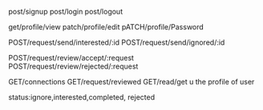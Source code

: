 post/signup
post/login
post/logout


get/profile/view
patch/profile/edit
pATCH/profile/Password

POST/request/send/interested/:id
POST/request/send/ignored/:id

POST/request/review/accept/:request
POST/request/review/rejected/:request




GET/connections
GET/request/reviewed
GET/read/get u the profile of user

status:ignore,interested,completed, rejected